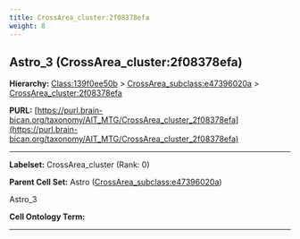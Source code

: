 ```yaml
---
title: CrossArea_cluster:2f08378efa
weight: 8
---
```

## Astro_3 (CrossArea_cluster:2f08378efa)
<b>Hierarchy: </b>
[Class:139f0ee50b](../Class_139f0ee50b) >
[CrossArea_subclass:e47396020a](../CrossArea_subclass_e47396020a) >
[CrossArea_cluster:2f08378efa](../CrossArea_cluster_2f08378efa)

**PURL:** [https://purl.brain-bican.org/taxonomy/AIT_MTG/CrossArea_cluster_2f08378efa](https://purl.brain-bican.org/taxonomy/AIT_MTG/CrossArea_cluster_2f08378efa)

---


**Labelset:** CrossArea_cluster (Rank: 0)

**Parent Cell Set:** Astro ([CrossArea_subclass:e47396020a](../CrossArea_subclass_e47396020a))

Astro_3


**Cell Ontology Term:** 

[MARKER GENES.]: #


---

[TRANSFERRED ANNOTATIONS.]: #


[AUTHOR ANNOTATION FIELDS.]: #

